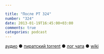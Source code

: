 ```yaml
---

title: "После РТ 324"
number: "324"
date: 2013-01-19T16:45:00+03:00
comments: true
categories: podcast
---
```

[аудио](http://cdn.radio-t.com/rt324post.mp3) ● [пиратский torrent](http://pirates.radio-t.com/torrents/rt324post.mp3.torrent) ● [лог чата](http://chat.radio-t.com/logs/radio-t-324.html) ● [wiki](http://wiki.radio-t.com/%D0%9F%D0%BE%D1%81%D0%BB%D0%B5_%D0%A0%D0%A2_324) <audio src="http://cdn.radio-t.com/rt324post.mp3" preload="none">
